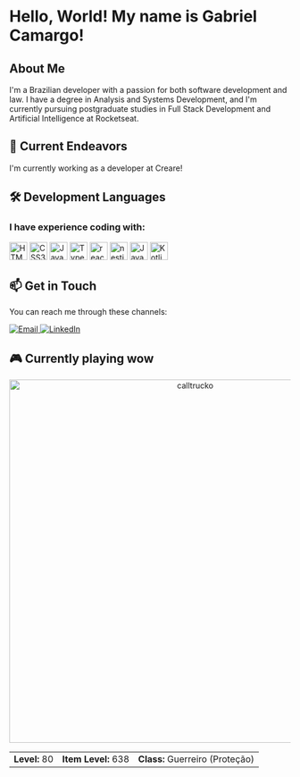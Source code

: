 # Hello, World! My name is Gabriel Camargo!

## About Me
I'm a Brazilian developer with a passion for both software development and law. 
I have a degree in Analysis and Systems Development, and I'm currently pursuing postgraduate studies in Full Stack Development and Artificial Intelligence at Rocketseat.

## 🚀 Current Endeavors
I'm currently working as a developer at Creare!


## 🛠️ Development Languages
### I have experience coding with:
<p align="start">
  <img src="https://cdn.jsdelivr.net/gh/devicons/devicon/icons/html5/html5-plain-wordmark.svg" height="32px" alt="HTML5" />
  <img src="https://cdn.jsdelivr.net/gh/devicons/devicon/icons/css3/css3-plain-wordmark.svg" height="32px" alt="CSS3" />
  <img src="https://cdn.jsdelivr.net/gh/devicons/devicon/icons/javascript/javascript-original.svg" height="32px" alt="JavaScript" />
  <img src="https://cdn.jsdelivr.net/gh/devicons/devicon/icons/typescript/typescript-original.svg" height="32px" alt="TypeScript" />
  <img src="https://cdn.jsdelivr.net/gh/devicons/devicon/icons/react/react-original.svg" height="32px" alt="react logo"  />
  <img src="https://upload.wikimedia.org/wikipedia/commons/a/a8/NestJS.svg" height="32px" alt="nestjs logo"  />
  <img src="https://cdn.jsdelivr.net/gh/devicons/devicon/icons/java/java-original-wordmark.svg" height="32px" alt="Java" />
  <img src="https://cdn.jsdelivr.net/gh/devicons/devicon/icons/kotlin/kotlin-original.svg" height="32px" alt="Kotlin" />
</p>



## 📫 Get in Touch
<p align="start">
  You can reach me through these channels:
  <div> 

  <a href="mailto:gabriel.camargoadv@gmail.com">
    <img src="https://img.shields.io/badge/-Gmail-%23333?style=for-the-badge&logo=gmail&logoColor=white" alt="Email">
  </a>
  <a href="https://www.linkedin.com/in/gabriel-camargo-adv/">
    <img src="https://img.shields.io/badge/-LinkedIn-%230077B5?style=for-the-badge&logo=linkedin&logoColor=white" alt="LinkedIn">
  </a> 
</div>
</p>

<!-- WOW-STATUS-START -->

## 🎮 Currently playing wow
  <div align="center">
  <img src="https://render.worldofwarcraft.com/us/character/azralon/2/201204738-main-raw.png" alt="calltrucko" width="650px" />
  <table >
    <tr>
      <td><strong>Level:</strong> 80</td>
      <td><strong>Item Level:</strong> 638</td>
      <td><strong>Class:</strong> Guerreiro (Proteção)</td>
    </tr>
  </table>
</div>

<!-- WOW-STATUS-END -->